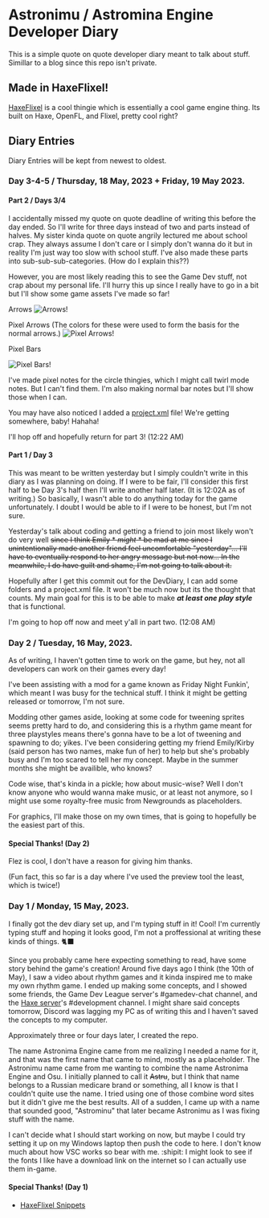 # Astronimu / Astromina Engine Developer Diary
This is a simple quote on quote developer diary meant to talk about stuff. Simillar to a blog since this repo isn't private.
## Made in HaxeFlixel!
[HaxeFlixel](https://haxeflixel.com) is a cool thingie which is essentially a cool game engine thing. Its built on Haxe, OpenFL, and Flixel, pretty cool right?
## Diary Entries

Diary Entries will be kept from newest to oldest.
### Day 3-4-5 / Thursday, 18 May, 2023 + Friday, 19 May 2023.
#### Part 2 / Days 3/4

I accidentally missed my quote on quote deadline of writing this before the day ended. So I'll write for three days instead of two and parts instead of halves. My sister kinda quote on quote angrily lectured me about school crap. They always assume I don't care or I simply don't wanna do it but in reality I'm just way too slow with school stuff. I've also made these parts into sub-sub-sub-categories. (How do I explain this??)

However, you are most likely reading this to see the Game Dev stuff, not crap about my personal life. I'll hurry this up since I really have to go in a bit but I'll show some game assets I've made so far!

Arrows
![Arrows!](https://media.discordapp.net/attachments/85338836384628736/1108943468421730304/ypGKQtIAbypAAAAAElFTkSuQmCC.png?width=384&height=288)

Pixel Arrows (The colors for these were used to form the basis for the normal arrows.)
![Pixel Arrows!](https://images-ext-1.discordapp.net/external/bbeJceC_YTSm9fqIrcIaQzjo3G93IiP8QFEGeds9j1E/https/art.pixilart.com/sr22dede9f9727e.png?width=450&height=450)

Pixel Bars

![Pixel Bars!](https://images-ext-2.discordapp.net/external/QtLZrNOCl9Yz6Yhl2KJYIsaqaZsDA7XkhMaJAvL7fRQ/https/art.pixilart.com/sr226eb2c22db5b.png?width=450&height=450)

I've made pixel notes for the circle thingies, which I might call twirl mode notes. But I can't find them. I'm also making normal bar notes but I'll show those when I can.

You may have also noticed I added a [project.xml](project.xml) file! We're getting somewhere, baby! Hahaha! 

I'll hop off and hopefully return for part 3!
(12:22 AM)


#### Part 1 / Day 3

This was meant to be written yesterday but I simply couldn't write in this diary as I was planning on doing. If I were to be fair, I'll consider this first half to be Day 3's half then I'll write another half later. (It is 12:02A as of writing.) So basically, I wasn't able to do anything today for the game unfortunately. I doubt I would be able to if I were to be honest, but I'm not sure.

Yesterday's talk about coding and getting a friend to join most likely won't do very well ~~since I think Emily * *might* * be mad at me since I unintentionally made another friend feel uncomfortable "yesterday"... I'll have to eventually respond to her angry message but not now... In the meanwhile, I do have guilt and shame, I'm not going to talk about it.~~

Hopefully after I get this commit out for the DevDiary, I can add some folders and a project.xml file. It won't be much now but its the thought that counts. My main goal for this is to be able to make ***at least one play style*** that is functional.

I'm going to hop off now and meet y'all in part two. (12:08 AM)

### Day 2 / Tuesday, 16 May, 2023.
As of writing, I haven't gotten time to work on the game, but hey, not all developers can work on their games every day!

I've been assisting with a mod for a game known as Friday Night Funkin', which meant I was busy for the technical stuff. I think it might be getting released or tomorrow, I'm not sure.

Modding other games aside, looking at some code for tweening sprites seems pretty hard to do, and considering this is a rhythm game meant for three playstyles means there's gonna have to be a lot of tweening and spawning to do; yikes. I've been considering getting my friend Emily/Kirby (said person has two names, make fun of her) to help but she's probably busy and I'm too scared to tell her my concept. Maybe in the summer months she might be availible, who knows?

Code wise, that's kinda in a pickle; how about music-wise? Well I don't know anyone who would wanna make music, or at least not anymore, so I might use some royalty-free music from Newgrounds as placeholders.

For graphics, I'll make those on my own times, that is going to hopefully be the easiest part of this.

#### Special Thanks! (Day 2)
Flez is cool, I don't have a reason for giving him thanks.

(Fun fact, this so far is a day where I've used the preview tool the least, which is twice!)


### Day 1 / Monday, 15 May, 2023.
I finally got the dev diary set up, and I'm typing stuff in it! Cool! I'm currently typing stuff and hoping it looks good, I'm not a proffessional at writing these kinds of things. 🐈‍⬛

Since you probably came here expecting something to read, have some story behind the game's creation! Around five days ago I think (the 10th of May), I saw a video about rhythm games and it kinda inspired me to make my own rhythm game. 
I ended up making some concepts, and I showed some friends, the Game Dev League server's #gamedev-chat channel, and the [Haxe server](https://discordapp.com/invite/rqEBAgF)'s #development channel. I might share said concepts tomorrow, Discord was lagging my PC as of writing this and I haven't saved the concepts to my computer.

Approximately three or four days later, I created the repo.

The name Astronima Engine came from me realizing I needed a name for it, and that was the first name that came to mind, mostly as a placeholder. The Astronimu name came from me wanting to combine the name Astronima Engine and Osu. I initially planned to call it ~~Astru~~, but I think that name belongs to a Russian medicare brand or something, all I know is that I couldn't quite use the name. I tried using one of those combine word sites but it didn't give me the best results. All of a sudden, I came up with a name that sounded good, "Astrominu" that later became Astronimu as I was fixing stuff with the name.

I can't decide what I should start working on now, but maybe I could try setting it up on my Windows laptop then push the code to here. I don't know much about how VSC works so bear with me. :shipit:
I might look to see if the fonts I like have a download link on the internet so I can actually use them in-game.
#### Special Thanks! (Day 1)
- [HaxeFlixel Snippets](https://snippets.haxeflixel.com/)
